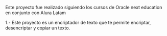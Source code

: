 Este proyecto fue realizado siguiendo los cursos de Oracle next education en conjunto con Alura Latam

1.- Este proyecto es un encriptador de texto que te permite encriptar, desencriptar y copiar un texto.



